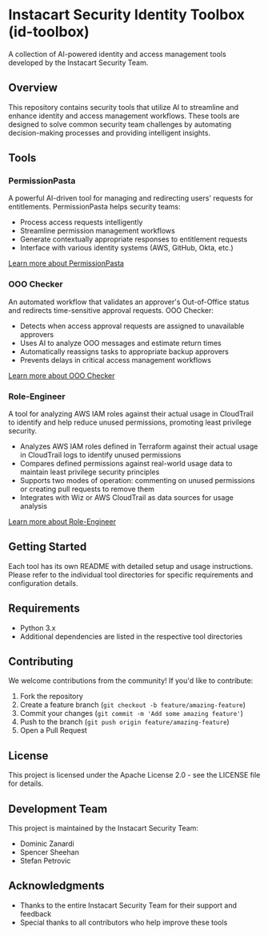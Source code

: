 # Instacart Security Identity Toolbox (id-toolbox)

A collection of AI-powered identity and access management tools developed by the Instacart Security Team.

## Overview

This repository contains security tools that utilize AI to streamline and enhance identity and access management workflows. These tools are designed to solve common security team challenges by automating decision-making processes and providing intelligent insights.

## Tools

### PermissionPasta

A powerful AI-driven tool for managing and redirecting users' requests for entitlements. PermissionPasta helps security teams:

- Process access requests intelligently
- Streamline permission management workflows
- Generate contextually appropriate responses to entitlement requests
- Interface with various identity systems (AWS, GitHub, Okta, etc.)

[Learn more about PermissionPasta](./permission_pasta/README.md)

### OOO Checker

An automated workflow that validates an approver's Out-of-Office status and redirects time-sensitive approval requests. OOO Checker:

- Detects when access approval requests are assigned to unavailable approvers
- Uses AI to analyze OOO messages and estimate return times
- Automatically reassigns tasks to appropriate backup approvers
- Prevents delays in critical access management workflows

[Learn more about OOO Checker](./ooo_checker/README.md)

### Role-Engineer

A tool for analyzing AWS IAM roles against their actual usage in CloudTrail to identify and help reduce unused permissions, promoting least privilege security. 

- Analyzes AWS IAM roles defined in Terraform against their actual usage in CloudTrail logs to identify unused permissions
- Compares defined permissions against real-world usage data to maintain least privilege security principles
- Supports two modes of operation: commenting on unused permissions or creating pull requests to remove them
- Integrates with Wiz or AWS CloudTrail as data sources for usage analysis

[Learn more about Role-Engineer](./role_engineer/README.md)

## Getting Started

Each tool has its own README with detailed setup and usage instructions. Please refer to the individual tool directories for specific requirements and configuration details.

## Requirements

- Python 3.x
- Additional dependencies are listed in the respective tool directories

## Contributing

We welcome contributions from the community! If you'd like to contribute:

1. Fork the repository
2. Create a feature branch (`git checkout -b feature/amazing-feature`)
3. Commit your changes (`git commit -m 'Add some amazing feature'`)
4. Push to the branch (`git push origin feature/amazing-feature`)
5. Open a Pull Request

## License

This project is licensed under the Apache License 2.0 - see the LICENSE file for details.

## Development Team

This project is maintained by the Instacart Security Team:
- Dominic Zanardi
- Spencer Sheehan
- Stefan Petrovic

## Acknowledgments

- Thanks to the entire Instacart Security Team for their support and feedback
- Special thanks to all contributors who help improve these tools